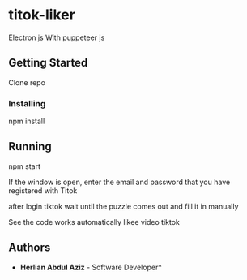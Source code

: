 # titok-liker

Electron js With puppeteer js

## Getting Started

Clone repo 

### Installing

npm install

## Running 

npm start

If the window is open, enter the email and password that you have registered with Titok

after login tiktok wait until the puzzle comes out and fill it in manually

See the code works automatically likee video tiktok

## Authors

  - **Herlian Abdul Aziz** - Software Developer* 
